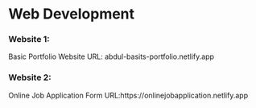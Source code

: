 # Web Development
<h3>Website 1:</h3><div> Basic Portfolio Website URL: abdul-basits-portfolio.netlify.app</div>
<h3>Website 2:</h3><div> Online Job Application Form URL:https://onlinejobapplication.netlify.app</div>
